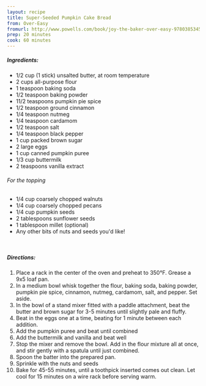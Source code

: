 ```yaml
---
layout: recipe
title: Super-Seeded Pumpkin Cake Bread
from: Over-Easy
fromurl: http://www.powells.com/book/joy-the-baker-over-easy-9780385345750/1-4
prep: 20 minutes
cook: 60 minutes
---
```


##### Ingredients:

* 1/2 cup (1 stick) unsalted butter, at room temperature
* 2 cups all-purpose flour
* 1 teaspoon baking soda
* 1/2 teaspoon baking powder
* 11/2 teaspoons pumpkin pie spice
* 1/2 teaspoon ground cinnamon
* 1/4 teaspoon nutmeg
* 1/4 teaspoon cardamom
* 1/2 teaspoon salt
* 1/4 teaspoon black pepper
* 1 cup packed brown sugar
* 2 large eggs
* 1 cup canned pumpkin puree
* 1/3 cup buttermilk
* 2 teaspoons vanilla extract

###### For the topping

* 1/4 cup coarsely chopped walnuts
* 1/4 cup coarsely chopped pecans
* 1/4 cup pumpkin seeds
* 2 tablespoons sunflower seeds
* 1 tablespoon millet (optional)
* Any other bits of nuts and seeds you'd like!

<br>

##### Directions:

1. Place a rack in the center of the oven and preheat to 350°F. Grease a 9x5 loaf pan.
2. In a medium bowl whisk together the flour, baking soda, baking powder, pumpkin pie spice, cinnamon, nutmeg, cardamom, salt, and pepper. Set aside.
3. In the bowl of a stand mixer fitted with a paddle attachment, beat the butter and brown sugar for 3-5 minutes until slightly pale and fluffy.
4. Beat in the eggs one at a time, beating for 1 minute between each addition.
5. Add the pumpkin puree and beat until combined
6. Add the buttermilk and vanilla and beat well
7. Stop the mixer and remove the bowl. Add in the flour mixture all at once, and stir gently with a spatula until just combined.
8. Spoon the batter into the prepared pan. 
9. Sprinkle with the nuts and seeds
10. Bake for 45-55 minutes, until a toothpick inserted comes out clean. Let cool for 15 minutes on a wire rack before serving warm.
